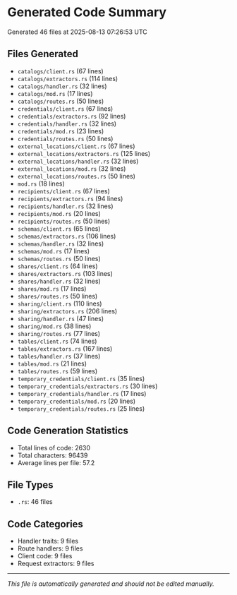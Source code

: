 # Generated Code Summary

Generated 46 files at 2025-08-13 07:26:53 UTC

## Files Generated

- `catalogs/client.rs` (67 lines)
- `catalogs/extractors.rs` (114 lines)
- `catalogs/handler.rs` (32 lines)
- `catalogs/mod.rs` (17 lines)
- `catalogs/routes.rs` (50 lines)
- `credentials/client.rs` (67 lines)
- `credentials/extractors.rs` (92 lines)
- `credentials/handler.rs` (32 lines)
- `credentials/mod.rs` (23 lines)
- `credentials/routes.rs` (50 lines)
- `external_locations/client.rs` (67 lines)
- `external_locations/extractors.rs` (125 lines)
- `external_locations/handler.rs` (32 lines)
- `external_locations/mod.rs` (32 lines)
- `external_locations/routes.rs` (50 lines)
- `mod.rs` (18 lines)
- `recipients/client.rs` (67 lines)
- `recipients/extractors.rs` (94 lines)
- `recipients/handler.rs` (32 lines)
- `recipients/mod.rs` (20 lines)
- `recipients/routes.rs` (50 lines)
- `schemas/client.rs` (65 lines)
- `schemas/extractors.rs` (106 lines)
- `schemas/handler.rs` (32 lines)
- `schemas/mod.rs` (17 lines)
- `schemas/routes.rs` (50 lines)
- `shares/client.rs` (64 lines)
- `shares/extractors.rs` (103 lines)
- `shares/handler.rs` (32 lines)
- `shares/mod.rs` (17 lines)
- `shares/routes.rs` (50 lines)
- `sharing/client.rs` (110 lines)
- `sharing/extractors.rs` (206 lines)
- `sharing/handler.rs` (47 lines)
- `sharing/mod.rs` (38 lines)
- `sharing/routes.rs` (77 lines)
- `tables/client.rs` (74 lines)
- `tables/extractors.rs` (167 lines)
- `tables/handler.rs` (37 lines)
- `tables/mod.rs` (21 lines)
- `tables/routes.rs` (59 lines)
- `temporary_credentials/client.rs` (35 lines)
- `temporary_credentials/extractors.rs` (30 lines)
- `temporary_credentials/handler.rs` (17 lines)
- `temporary_credentials/mod.rs` (20 lines)
- `temporary_credentials/routes.rs` (25 lines)

## Code Generation Statistics

- Total lines of code: 2630
- Total characters: 96439
- Average lines per file: 57.2

## File Types

- `.rs`: 46 files

## Code Categories

- Handler traits: 9 files
- Route handlers: 9 files
- Client code: 9 files
- Request extractors: 9 files

---
*This file is automatically generated and should not be edited manually.*
